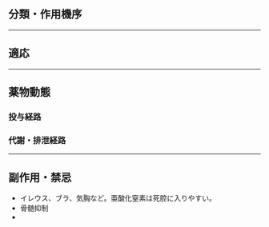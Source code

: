 ## 分類・作用機序
---
## 適応
---
## 薬物動態
### 投与経路
### 代謝・排泄経路
---
## 副作用・禁忌
- イレウス、ブラ、気胸など。亜酸化窒素は死腔に入りやすい。
- 骨髄抑制
- 